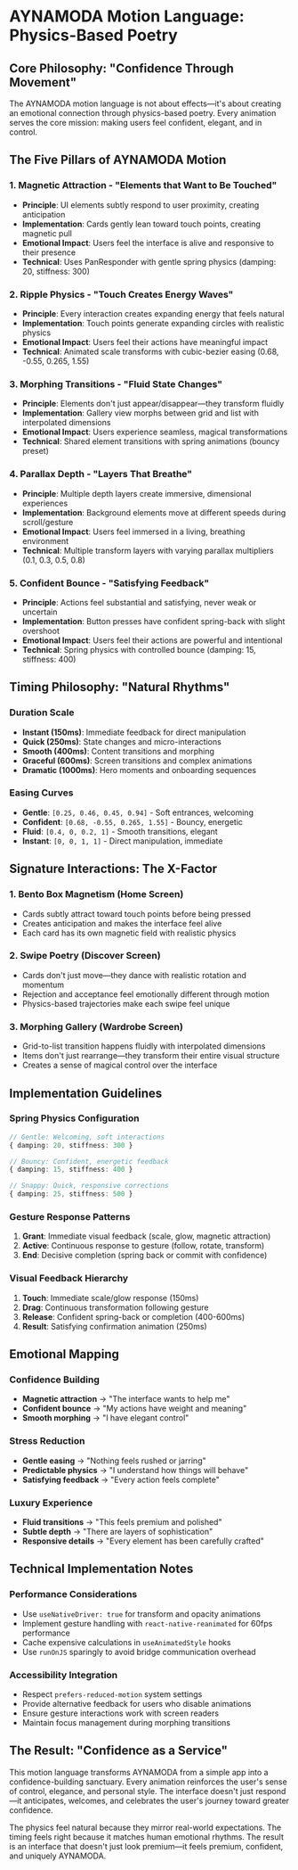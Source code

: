 # AYNAMODA Motion Language: Physics-Based Poetry

## Core Philosophy: "Confidence Through Movement"

The AYNAMODA motion language is not about effects—it's about creating an emotional connection through physics-based poetry. Every animation serves the core mission: making users feel confident, elegant, and in control.

## The Five Pillars of AYNAMODA Motion

### 1. **Magnetic Attraction** - "Elements that Want to Be Touched"

- **Principle**: UI elements subtly respond to user proximity, creating anticipation
- **Implementation**: Cards gently lean toward touch points, creating magnetic pull
- **Emotional Impact**: Users feel the interface is alive and responsive to their presence
- **Technical**: Uses PanResponder with gentle spring physics (damping: 20, stiffness: 300)

### 2. **Ripple Physics** - "Touch Creates Energy Waves"

- **Principle**: Every interaction creates expanding energy that feels natural
- **Implementation**: Touch points generate expanding circles with realistic physics
- **Emotional Impact**: Users feel their actions have meaningful impact
- **Technical**: Animated scale transforms with cubic-bezier easing (0.68, -0.55, 0.265, 1.55)

### 3. **Morphing Transitions** - "Fluid State Changes"

- **Principle**: Elements don't just appear/disappear—they transform fluidly
- **Implementation**: Gallery view morphs between grid and list with interpolated dimensions
- **Emotional Impact**: Users experience seamless, magical transformations
- **Technical**: Shared element transitions with spring animations (bouncy preset)

### 4. **Parallax Depth** - "Layers That Breathe"

- **Principle**: Multiple depth layers create immersive, dimensional experiences
- **Implementation**: Background elements move at different speeds during scroll/gesture
- **Emotional Impact**: Users feel immersed in a living, breathing environment
- **Technical**: Multiple transform layers with varying parallax multipliers (0.1, 0.3, 0.5, 0.8)

### 5. **Confident Bounce** - "Satisfying Feedback"

- **Principle**: Actions feel substantial and satisfying, never weak or uncertain
- **Implementation**: Button presses have confident spring-back with slight overshoot
- **Emotional Impact**: Users feel their actions are powerful and intentional
- **Technical**: Spring physics with controlled bounce (damping: 15, stiffness: 400)

## Timing Philosophy: "Natural Rhythms"

### Duration Scale

- **Instant (150ms)**: Immediate feedback for direct manipulation
- **Quick (250ms)**: State changes and micro-interactions
- **Smooth (400ms)**: Content transitions and morphing
- **Graceful (600ms)**: Screen transitions and complex animations
- **Dramatic (1000ms)**: Hero moments and onboarding sequences

### Easing Curves

- **Gentle**: `[0.25, 0.46, 0.45, 0.94]` - Soft entrances, welcoming
- **Confident**: `[0.68, -0.55, 0.265, 1.55]` - Bouncy, energetic
- **Fluid**: `[0.4, 0, 0.2, 1]` - Smooth transitions, elegant
- **Instant**: `[0, 0, 1, 1]` - Direct manipulation, immediate

## Signature Interactions: The X-Factor

### 1. **Bento Box Magnetism** (Home Screen)

- Cards subtly attract toward touch points before being pressed
- Creates anticipation and makes the interface feel alive
- Each card has its own magnetic field with realistic physics

### 2. **Swipe Poetry** (Discover Screen)

- Cards don't just move—they dance with realistic rotation and momentum
- Rejection and acceptance feel emotionally different through motion
- Physics-based trajectories make each swipe feel unique

### 3. **Morphing Gallery** (Wardrobe Screen)

- Grid-to-list transition happens fluidly with interpolated dimensions
- Items don't just rearrange—they transform their entire visual structure
- Creates a sense of magical control over the interface

## Implementation Guidelines

### Spring Physics Configuration

```typescript
// Gentle: Welcoming, soft interactions
{ damping: 20, stiffness: 300 }

// Bouncy: Confident, energetic feedback
{ damping: 15, stiffness: 400 }

// Snappy: Quick, responsive corrections
{ damping: 25, stiffness: 500 }
```

### Gesture Response Patterns

1. **Grant**: Immediate visual feedback (scale, glow, magnetic attraction)
2. **Active**: Continuous response to gesture (follow, rotate, transform)
3. **End**: Decisive completion (spring back or commit with confidence)

### Visual Feedback Hierarchy

1. **Touch**: Immediate scale/glow response (150ms)
2. **Drag**: Continuous transformation following gesture
3. **Release**: Confident spring-back or completion (400-600ms)
4. **Result**: Satisfying confirmation animation (250ms)

## Emotional Mapping

### Confidence Building

- **Magnetic attraction** → "The interface wants to help me"
- **Confident bounce** → "My actions have weight and meaning"
- **Smooth morphing** → "I have elegant control"

### Stress Reduction

- **Gentle easing** → "Nothing feels rushed or jarring"
- **Predictable physics** → "I understand how things will behave"
- **Satisfying feedback** → "Every action feels complete"

### Luxury Experience

- **Fluid transitions** → "This feels premium and polished"
- **Subtle depth** → "There are layers of sophistication"
- **Responsive details** → "Every element has been carefully crafted"

## Technical Implementation Notes

### Performance Considerations

- Use `useNativeDriver: true` for transform and opacity animations
- Implement gesture handling with `react-native-reanimated` for 60fps performance
- Cache expensive calculations in `useAnimatedStyle` hooks
- Use `runOnJS` sparingly to avoid bridge communication overhead

### Accessibility Integration

- Respect `prefers-reduced-motion` system settings
- Provide alternative feedback for users who disable animations
- Ensure gesture interactions work with screen readers
- Maintain focus management during morphing transitions

## The Result: "Confidence as a Service"

This motion language transforms AYNAMODA from a simple app into a confidence-building sanctuary. Every animation reinforces the user's sense of control, elegance, and personal style. The interface doesn't just respond—it anticipates, welcomes, and celebrates the user's journey toward greater confidence.

The physics feel natural because they mirror real-world expectations. The timing feels right because it matches human emotional rhythms. The result is an interface that doesn't just look premium—it feels premium, confident, and uniquely AYNAMODA.
